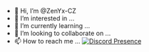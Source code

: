 - 👋 Hi, I’m @ZenYx-CZ
- 👀 I’m interested in ...
- 🌱 I’m currently learning ...
- 💞️ I’m looking to collaborate on ...
- 📫 How to reach me ...
[![Discord Presence](https://lanyard-profile-readme.vercel.app/api/742501915946123294
                            )](https://discord.com/users/742501915946123294)

<!---
ZenYx-CZ/ZenYx-CZ is a ✨ special ✨ repository because its `README.md` (this file) appears on your GitHub profile.
You can click the Preview link to take a look at your changes.
--->
